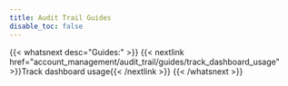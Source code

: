 ```yaml
---
title: Audit Trail Guides
disable_toc: false
---
```


{{< whatsnext desc="Guides:" >}}
   {{< nextlink href="account_management/audit_trail/guides/track_dashboard_usage" >}}Track dashboard usage{{< /nextlink >}}
{{< /whatsnext >}}